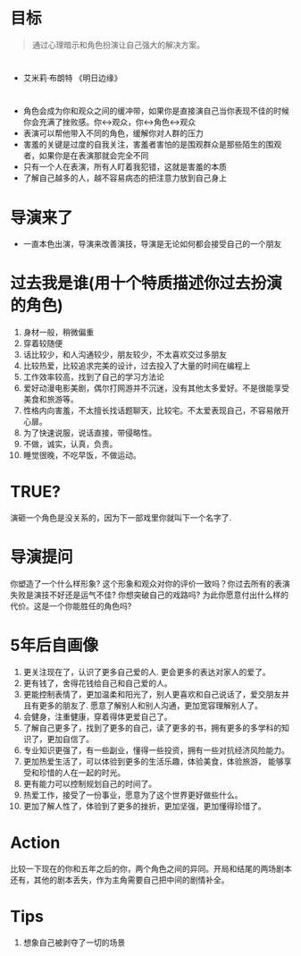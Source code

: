 # 目标
> 通过心理暗示和角色扮演让自己强大的解决方案。

# 
- 艾米莉·布朗特 《明日边缘》

# 
- 角色会成为你和观众之间的缓冲带，如果你是直接演自己当你表现不佳的时候你会充满了挫败感。你<->观众，你<->角色<->观众
- 表演可以帮他带入不同的角色，缓解你对人群的压力
- 害羞的关键是过度的自我关注，害羞者害怕的是围观群众是那些陌生的围观者，如果你是在表演那就会完全不同
- 只有一个人在表演，所有人盯着我犯错，这就是害羞的本质
- 了解自己越多的人，越不容易病态的把注意力放到自己身上

# 导演来了
- 一直本色出演，导演来改善演技，导演是无论如何都会接受自己的一个朋友

# 过去我是谁(用十个特质描述你过去扮演的角色)
1. 身材一般，稍微偏重
2. 穿着较随便
3. 话比较少，和人沟通较少，朋友较少，不太喜欢交过多朋友
4. 比较热爱，比较追求完美的设计，过去投入了大量的时间在编程上
5. 工作效率较高，找到了自己的学习方法论
6. 爱好动漫电影美剧，偶尔打网游并不沉迷，没有其他太多爱好。不是很能享受美食和旅游等。
7. 性格内向害羞，不太擅长找话题聊天，比较宅。不太爱表现自己，不容易敞开心扉。
8. 为了快速说服，说话直接，带侵略性。
9. 不做，诚实，认真，负责。
10. 睡觉很晚，不吃早饭，不做运动。

# TRUE?
演砸一个角色是没关系的，因为下一部戏里你就叫下一个名字了. 

# 导演提问
你塑造了一个什么样形象? 这个形象和观众对你的评价一致吗？你过去所有的表演失败是演技不好还是运气不佳? 你想突破自己的戏路吗? 为此你愿意付出什么样的代价。这是一个你能胜任的角色吗?

# 5年后自画像
1. 更关注现在了，认识了更多自己爱的人. 更会更多的表达对家人的爱了。
2. 更有钱了，舍得花钱给自己和自己爱的人。
3. 更能控制表情了，更加温柔和阳光了，别人更喜欢和自己说话了，爱交朋友并且有更多的朋友了. 愿意了解别人和别人沟通，更加宽容理解别人了。
4. 会健身，注重健康，穿着得体更爱自己了。
5. 了解自己更多了，找到了更多的自己，读了更多的书，拥有更多的多学科的知识了，更加自信了。
6. 专业知识更强了，有一些副业，懂得一些投资，拥有一些对抗经济风险能力。
7. 更加热爱生活了，可以体验到更多的生活乐趣，体验美食，体验旅游， 能够享受和珍惜的人在一起的时光。
8. 更有能力可以控制规划自己的时间了。
9. 热爱工作，接受了一份事业，愿意为了这个世界更好做些什么。
10. 更加了解人性了，体验到了更多的挫折，更加坚强，更加懂得珍惜了。

# Action
比较一下现在的你和五年之后的你，两个角色之间的异同。开局和结尾的两场剧本还有，其他的剧本丢失，作为主角需要自己把中间的剧情补全。

# Tips
1. 想象自己被剥夺了一切的场景
